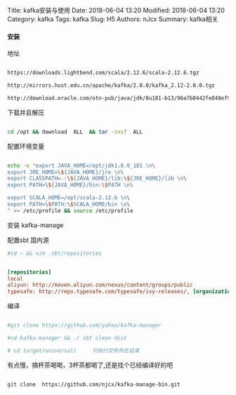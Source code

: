 Title: kafka安装与使用
Date: 2018-06-04 13:20
Modified: 2018-06-04 13:20
Category: kafka
Tags: kafka
Slug: H5
Authors: nJcx
Summary: kafka相关

#### 安装

地址 

```bash

https://downloads.lightbend.com/scala/2.12.6/scala-2.12.6.tgz

http://mirrors.hust.edu.cn/apache/kafka/2.0.0/kafka_2.12-2.0.0.tgz

http://download.oracle.com/otn-pub/java/jdk/8u181-b13/96a7b8442fe848ef90c96a2fad6ed6d1/jdk-8u181-linux-x64.tar.gz

```

下载并且解压


```bash

cd /opt && download  ALL  && tar -zxvf  ALL

```

配置环境变量

```bash

echo -e "export JAVA_HOME=/opt/jdk1.8.0_181 \n\
export JRE_HOME=\${JAVA_HOME}/jre \n\
export CLASSPATH=.:\${JAVA_HOME}/lib:\${JRE_HOME}/lib \n\
export PATH=\${JAVA_HOME}/bin:\$PATH \n\

export SCALA_HOME=/opt/scala-2.12.6 \n\
export PATH=\$PATH:\$SCALA_HOME/bin \n\
" >> /etc/profile && source /etc/profile

```



安装 kafka-manage

配置sbt 国内源

```bash 
#cd ~ && vim .sbt/repositories

```

```ini

[repositories]
local
aliyun: http://maven.aliyun.com/nexus/content/groups/public
typesafe: http://repo.typesafe.com/typesafe/ivy-releases/, [organization]/[module]/(scala_[scalaVersion]/)(sbt_[sbtVersion]/)[revision]/[type]s/[artifact](-[classifier]).[ext], bootOnly

```
编译

```bash

#git clone https://github.com/yahoo/kafka-manager

#cd kafka-manager && ./ sbt clean dist

# cd target/universal/     可执行文件所在目录

```

有点慢，搞杯茶喝喝，3杯茶都喝了,还是找个已经编译好的吧

```bash

git clone  https://github.com/njcx/kafka-manage-bin.git

```



